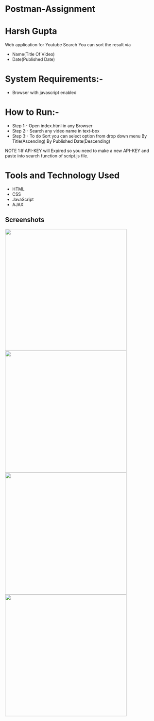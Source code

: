 # Postman-Assignment

# Harsh Gupta

Web application for Youtube Search 
You can sort the result via 
- Name(Title Of Video)
- Date(Published Date)

# System Requirements:-
- Browser with javascript enabled

# How to Run:-
- Step 1:- Open index.html in any Browser
- Step 2:- Search any video name in text-box
- Step 3:- To do Sort you can select option from drop down menu
			     By Title(Ascending)
			     By Published Date(Descending)


 NOTE 1:If API-KEY will Expired so you need to make a new API-KEY and paste into search function  of script.js file.  
 
 # Tools and Technology Used
 - HTML
 - CSS
 - JavaScript
 - AJAX
## Screenshots
<img src="https://github.com/betterclever/ZapTap/raw/development/Screenshots/screenshot_1.jpg" width="400">
<img src="https://github.com/betterclever/ZapTap/raw/development/Screenshots/screenshot_4.jpg" width="400">
<img src="https://github.com/betterclever/ZapTap/raw/development/Screenshots/screenshot_3.jpg" width="400">
<img src="https://github.com/betterclever/ZapTap/raw/development/Screenshots/screenshot_2.jpg" width="400">

